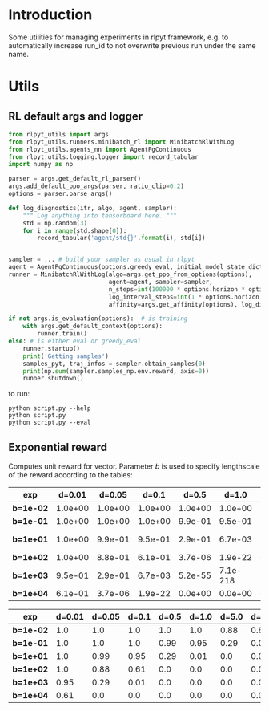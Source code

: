 # Introduction
Some utilities for managing experiments in rlpyt framework, e.g. to automatically increase run_id to not overwrite previous run under the same name.


# Utils

## RL default args and logger
```python
from rlpyt_utils import args
from rlpyt_utils.runners.minibatch_rl import MinibatchRlWithLog
from rlpyt_utils.agents_nn import AgentPgContinuous
from rlpyt.utils.logging.logger import record_tabular
import numpy as np

parser = args.get_default_rl_parser()
args.add_default_ppo_args(parser, ratio_clip=0.2)
options = parser.parse_args()

def log_diagnostics(itr, algo, agent, sampler):
    """ Log anything into tensorboard here. """
    std = np.random(3)
    for i in range(std.shape[0]):
        record_tabular('agent/std{}'.format(i), std[i])


sampler = ... # build your sampler as usual in rlpyt
agent = AgentPgContinuous(options.greedy_eval, initial_model_state_dict=args.load_initial_model_state(options),)
runner = MinibatchRlWithLog(algo=args.get_ppo_from_options(options),
                            agent=agent, sampler=sampler,
                            n_steps=int(100000 * options.horizon * options.num_parallel),
                            log_interval_steps=int(1 * options.horizon * options.num_parallel),
                            affinity=args.get_affinity(options), log_diagnostics_fun=log_diagnostics, seed=0)

if not args.is_evaluation(options):  # is training
    with args.get_default_context(options):
        runner.train()
else: # is either eval or greedy_eval
    runner.startup()
    print('Getting samples')
    samples_pyt, traj_infos = sampler.obtain_samples(0)
    print(np.sum(sampler.samples_np.env.reward, axis=0))
    runner.shutdown()
``` 
to run:
```
python script.py --help
python script.py
python script.py --eval
```

## Exponential reward

Computes unit reward for vector. Parameter _b_ is used to specify lengthscale of the reward according to the tables:

exp | d=0.01 | d=0.05 | d=0.1 | d=0.5 | d=1.0 | d=5.0 | d=10.0
--- | --- | --- | --- | --- | --- | --- | ---
**b=1e-02** | 1.0e+00 | 1.0e+00 | 1.0e+00 | 1.0e+00 | 1.0e+00 | 8.8e-01 | 6.1e-01
**b=1e-01** | 1.0e+00 | 1.0e+00 | 1.0e+00 | 9.9e-01 | 9.5e-01 | 2.9e-01 | 6.7e-03
**b=1e+01** | 1.0e+00 | 9.9e-01 | 9.5e-01 | 2.9e-01 | 6.7e-03 | 5.2e-55 | 7.1e-218
**b=1e+02** | 1.0e+00 | 8.8e-01 | 6.1e-01 | 3.7e-06 | 1.9e-22 | 0.0e+00 | 0.0e+00
**b=1e+03** | 9.5e-01 | 2.9e-01 | 6.7e-03 | 5.2e-55 | 7.1e-218 | 0.0e+00 | 0.0e+00
**b=1e+04** | 6.1e-01 | 3.7e-06 | 1.9e-22 | 0.0e+00 | 0.0e+00 | 0.0e+00 | 0.0e+00

exp | d=0.01 | d=0.05 | d=0.1 | d=0.5 | d=1.0 | d=5.0 | d=10.0
--- | --- | --- | --- | --- | --- | --- | ---
**b=1e-02** | 1.0 | 1.0 | 1.0 | 1.0 | 1.0 | 0.88 | 0.61
**b=1e-01** | 1.0 | 1.0 | 1.0 | 0.99 | 0.95 | 0.29 | 0.01
**b=1e+01** | 1.0 | 0.99 | 0.95 | 0.29 | 0.01 | 0.0 | 0.0
**b=1e+02** | 1.0 | 0.88 | 0.61 | 0.0 | 0.0 | 0.0 | 0.0
**b=1e+03** | 0.95 | 0.29 | 0.01 | 0.0 | 0.0 | 0.0 | 0.0
**b=1e+04** | 0.61 | 0.0 | 0.0 | 0.0 | 0.0 | 0.0 | 0.0